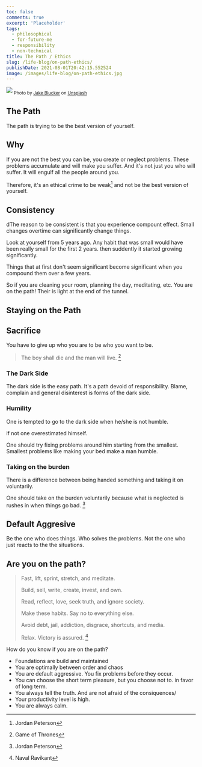 ```yaml
---
toc: false
comments: true
excerpt: 'Placeholder'
tags:
  - philosophical
  - for-future-me
  - responsibility
  - non-technical
title: The Path / Ethics
slug: /life-blog/on-path-ethics/
publishDate: 2021-08-01T20:42:15.552524
image: /images/life-blog/on-path-ethics.jpg
---
```


![](/images/life-blog/on-path-ethics.jpg)
<sub style="user-select: auto;">Photo by <a href="https://unsplash.com/@jakeblucker?utm_source=unsplash&amp;utm_medium=referral&amp;utm_content=creditCopyText" style="user-select: auto;">Jake Blucker</a> on <a href="https://unsplash.com/s/photos/road?utm_source=unsplash&amp;utm_medium=referral&amp;utm_content=creditCopyText" style="user-select: auto;">Unsplash</a></sub>

## The Path

The path is trying to be the best version of yourself.

## Why

If you are not the best you can be, you create or neglect problems. These problems accumulate and will make you suffer. And it's not just you who will suffer. It will engulf all the people around you.

Therefore, it's an ethical crime to be weak[^3] and not be the best version of yourself.

## Consistency

dThe reason to be consistent is that you experience compount effect. Small changes overtime can significantly change things.

Look at yourself from 5 years ago. Any habit that was small would have been really small for the first 2 years. then suddently it started growing significantly.

Things that at first don't seem significant become significant when you compound them over a few years.

So if you are cleaning your room, planning the day, meditating, etc. You are on the path! Their is light at the end of the tunnel.

## Staying on the Path

## Sacrifice

You have to give up who you are to be who you want to be.

> The boy shall die and the man will live. [^2]

### The Dark Side

The dark side is the easy path. It's a path devoid of responsibility. Blame, complain and general disinterest is forms of the dark side.

### Humility

One is tempted to go to the dark side when he/she is not humble.

if not one overestimated himself.

One should try fixing problems around him starting from the smallest. Smallest problems like making your bed make a man humble.

### Taking on the burden

There is a difference between being handed something and taking it on voluntarily.

One should take on the burden voluntarily because what is neglected is rushes in when things go bad. [^3]

## Default Aggresive

Be the one who does things. Who solves the problems. Not the one who just reacts to the the situations.

## Are you on the path?

> Fast, lift, sprint, stretch, and meditate.
>
> Build, sell, write, create, invest, and own.
>
> Read, reflect, love, seek truth, and ignore society.
>
> Make these habits. Say no to everything else.
>
> Avoid debt, jail, addiction, disgrace, shortcuts, and media.
>
> Relax. Victory is assured. [^1]

How do you know if you are on the path?

- Foundations are build and maintained
- You are optimally between order and chaos
- You are default aggressive. You fix problems before they occur.
- You can choose the short term pleasure, but you choose not to. in favor of long term.
- You always tell the truth. And are not afraid of the consiquences/
- Your productivity level is high.
- You are always calm.

[^1]: Naval Ravikant
[^2]: Game of Thrones
[^3]: Jordan Peterson
